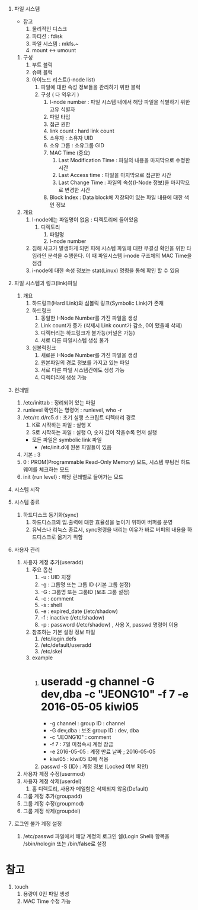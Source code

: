 1. 파일 시스템
    * 참고
        1. 물리적인 디스크
        1. 파티션 : fdisk
        1. 파일 시스템 : mkfs.~
        1. mount <-> umount
    
    1. 구성
        1. 부트 블럭
        1. 슈퍼 블럭
        1. 아이노드 리스트(i-node list)
            1. 파일에 대한 속성 정보들을 관리하기 위한 블럭
            1. 구성 ( 다 외우기 )
                1. I-node number : 파일 시스템 내에서 해당 파일을 식별하기 위한 고유 식별자
                1. 파일 타입
                1. 접근 권한
                1. link count : hard link count
                1. 소유자 : 소유자 UID
                1. 소유 그룹 : 소유그룹 GID
                1. MAC Time (중요)
                    1. Last Modification Time : 파일의 내용을 마지막으로 수정한 시간
                    1. Last Access time : 파일을 마지막으로 접근한 시간
                    1. Last Change Time : 파일의 속성(I-Node 정보)을 마지막으로 변경한 시간
                1. Block Index : Data block에 저장되어 있는 파일 내용에 대한 색인 정보
    1. 개요
        1. I-node에는 파일명이 없음 : 디렉토리에 들어있음
            1. 디렉토리
                1. 파일명
                1. I-node number
        1. 침해 사고가 발생하게 되면 피해 시스템 파일에 대한 무결성 확인을 위한 타임라인 분석을 수행한다. 이 때 파일시스템 i-node 구조체의 MAC Time을 점검
        1. i-node에 대한 속성 정보는 stat(Linux) 명령을 통해 확인 할 수 있음
1. 파일 시스템과 링크(link)파일
    1. 개요
        1. 하드링크(Hard Link)와 심볼릭 링크(Symbolic Link)가 존재
        1. 하드링크
            1. 동일한 I-Node Number를 가진 파일을 생성
            1. Link count가 증가 (삭제시 Link count가 감소, 0이 됐을때 삭제)
            1. 디렉터리는 하드링크가 불가능(커널은 가능)
            1. 서로 다른 파일시스템 생성 불가
        1. 심볼릭링크
            1. 새로운 I-Node Number를 가진 파일을 생성
            1. 원본파일의 경로 정보를 가지고 있는 파일
            1. 서로 다른 파일 시스템간에도 생성 가능
            1. 디렉터리에 생성 가능
1. 런레벨
    1. /etc/inittab : 정리되어 있는 파일
    1. runlevel 확인하는 명령어 : runlevel, who -r
    1. /etc/rc.d/rc5.d : 초기 실행 스크립트 디렉터리 경로
        1. K로 시작하는 파일 : 실행 X
        1. S로 시작하는 파일 : 실행 O, 숫자 값이 작을수록 먼저 실행
        * 모든 파일은 symbolic link 파일
            * /etc/init.d에 원본 파일들이 있음
    1. 기본 : 3
    1. 0 : PROM(Programmable Read-Only Memory) 모드, 시스템 부팅전 하드웨어를 체크하는 모드
    1. init {run level} : 해당 런레벨로 들어가는 모드
1. 시스템 시작
1. 시스템 종료
    1. 하드디스크 동기화(sync)
        1. 하드디스크의 입.출력에 대한 효율성을 높이기 위하여 버퍼를 운영
        1. 유닉스나 리눅스 종료시, sync명령을 내리는 이유가 바로 버퍼의 내용을 하드디스크로 옮기기 위함
1. 사용자 관리
    1. 사용자 계정 추가(useradd)
        1. 주요 옵션
            1. -u : UID 지정
            1. -g : 그룹명 또는 그룹 ID (기본 그룹 설정)
            1. -G : 그룹명 또는 그룹ID (보조 그룹 설정)
            1. -c : comment
            1. -s : shell
            1. -e : expired_date (/etc/shadow)
            1. -f : inactive (/etc/shadow)
            1. -p : password (/etc/shadow) , 사용 X, passwd 명령어 이용
        1. 참조하는 기본 설정 정보 파일
            1. /etc/login.defs
            1. /etc/default/useradd
            1. /etc/skel
        1. example
            1. # useradd -g channel -G dev,dba -c "JEONG10" -f 7 -e 2016-05-05 kiwi05
                * -g channel : group ID : channel
                * -G dev,dba : 보조 group ID : dev, dba
                * -c "JEONG10" : comment
                * -f 7 : 7일 미접속시 계정 잠금
                * -e 2016-05-05 : 계정 만료 날짜 ; 2016-05-05
                * kiwi05 : kiwi05 ID에 적용
            1. passwd -S {ID} : 계정 정보 (Locked 여부 확인)
    1. 사용자 계정 수정(usermod)
    1. 사용자 계정 삭제(userdel)
        1. 홈 디렉토리, 사용자 메일함은 삭제되지 않음(Default)
    1. 그룹 계정 추가(groupadd)
    1. 그룹 계정 수정(groupmod)
    1. 그룹 계정 삭제(groupdel)
1. 로그인 불가 계정 설정
    1. /etc/passwd 파일에서 해당 계정의 로그인 쉘(Login Shell) 항목을 /sbin/nologin 또는 /bin/false로 설정
# 참고
1. touch
    1. 용량이 0인 파일 생성
    1. MAC Time 수정 가능
